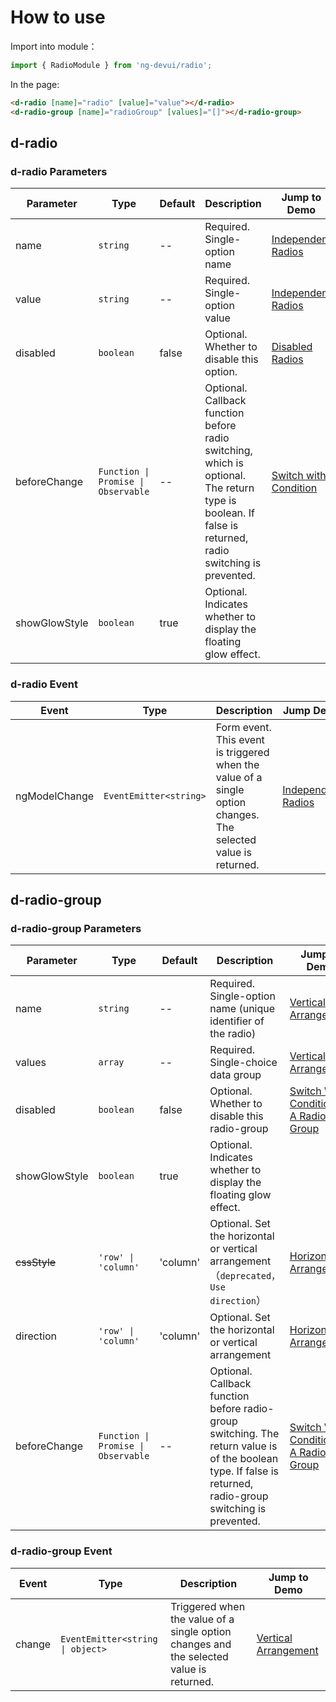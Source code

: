 # How to use

Import into module：

```ts
import { RadioModule } from 'ng-devui/radio';
```

In the page:

```html
<d-radio [name]="radio" [value]="value"></d-radio>
<d-radio-group [name]="radioGroup" [values]="[]"></d-radio-group>
```

## d-radio

### d-radio Parameters

| Parameter     | Type                                | Default | Description                                                                                                                                            | Jump to Demo                                   | Global Config |
| ------------- | ----------------------------------- | ------- | ------------------------------------------------------------------------------------------------------------------------------------------------------ | ---------------------------------------------- | ------------- |
| name          | `string`                            | --      | Required. Single-option name                                                                                                                           | [Independent Radios](demo#basic-usage)         |
| value         | `string`                            | --      | Required. Single-option value                                                                                                                          | [Independent Radios](demo#basic-usage)         |
| disabled      | `boolean`                           | false   | Optional. Whether to disable this option.                                                                                                              | [Disabled Radios](demo#disabled)               |
| beforeChange  | `Function \| Promise \| Observable` | --      | Optional. Callback function before radio switching, which is optional. The return type is boolean. If false is returned, radio switching is prevented. | [Switch with Condition](demo#condition-change) |
| showGlowStyle | `boolean`                           | true    | Optional. Indicates whether to display the floating glow effect.                                                                                       |

### d-radio Event

| Event         | Type                   | Description                                                                                                    | Jump Demo                              |
| ------------- | ---------------------- | -------------------------------------------------------------------------------------------------------------- | -------------------------------------- |
| ngModelChange | `EventEmitter<string>` | Form event. This event is triggered when the value of a single option changes. The selected value is returned. | [Independent Radios](demo#basic-usage) |

## d-radio-group

### d-radio-group Parameters

| Parameter     | Type                                | Default  | Description                                                                                                                                                  | Jump to Demo                                                         |
| ------------- | ----------------------------------- | -------- | ------------------------------------------------------------------------------------------------------------------------------------------------------------ | -------------------------------------------------------------------- |
| name          | `string`                            | --       | Required. Single-option name (unique identifier of the radio)                                                                                                | [Vertical Arrangement](demo#vertical)                                |
| values        | `array`                             | --       | Required. Single-choice data group                                                                                                                           | [Vertical Arrangement](demo#vertical)                                |
| disabled      | `boolean`                           | false    | Optional. Whether to disable this radio-group                                                                                                                | [Switch With Condition in A Radio Group](demo#condition-radio-group) |
| showGlowStyle | `boolean`                           | true     | Optional. Indicates whether to display the floating glow effect.                                                                                             |
| ~~cssStyle~~  | `'row' \| 'column'`                 | 'column' | Optional. Set the horizontal or vertical arrangement（`deprecated，Use direction`）                                                                          | [Horizontal Arrangement](demo#horizontal)                            |
| direction     | `'row' \| 'column'`                 | 'column' | Optional. Set the horizontal or vertical arrangement                                                                                                         | [Horizontal Arrangement](demo#horizontal)                            |
| beforeChange  | `Function \| Promise \| Observable` | --       | Optional. Callback function before radio-group switching. The return value is of the boolean type. If false is returned, radio-group switching is prevented. | [Switch With Condition in A Radio Group](demo#condition-radio-group) |

### d-radio-group Event

| Event  | Type                             | Description                                                                             | Jump to Demo                          |
| ------ | -------------------------------- | --------------------------------------------------------------------------------------- | ------------------------------------- |
| change | `EventEmitter<string \| object>` | Triggered when the value of a single option changes and the selected value is returned. | [Vertical Arrangement](demo#vertical) |
